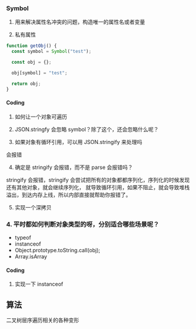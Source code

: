 ### Symbol

1. 用来解决属性名冲突的问题，构造唯一的属性名或者变量

2. 私有属性

```js
function getObj() {
  const symbol = Symbol("test");

  const obj = {};

  obj[symbol] = "test";

  return obj;
}
```

#### Coding

1. 如何让一个对象可遍历

2. JSON.stringfy 会忽略 symbol？除了这个，还会忽略什么呢？

3. 如果对象有循环引用，可以用 JSON.stringify 来处理吗

会报错

4. 确定是 stringify 会报错，而不是 parse 会报错吗？

stringify 会报错，stringify 会尝试把所有的对象都都序列化，序列化的时候发现还有其他对象，就会继续序列化，
就导致循环引用，如果不阻止，就会导致堆栈溢出，到达内存上线，所以内部直接就帮助你报错了。

5. 实现一个深拷贝

### 4. 平时都如何判断对象类型的呀，分别适合哪些场景呢？

- typeof
- instanceof
- Object.prototype.toString.call(obj);
- Array.isArray

#### Coding

1. 实现一下 instanceof

## 算法

二叉树层序遍历相关的各种变形

